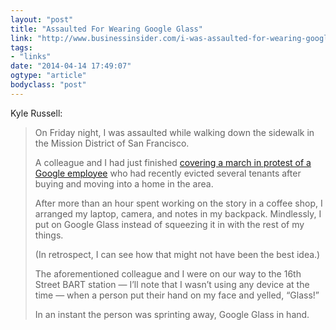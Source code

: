 ```yaml
---
layout: "post"
title: "Assaulted For Wearing Google Glass"
link: "http://www.businessinsider.com/i-was-assaulted-for-wearing-google-glass-2014-4"
tags: 
- "links"
date: "2014-04-14 17:49:07"
ogtype: "article"
bodyclass: "post"
---
```


Kyle Russell:

> On Friday night, I was assaulted while walking down the sidewalk in the Mission District of San Francisco.
> 
> A colleague and I had just finished [covering a march in protest of a Google employee](http://www.businessinsider.com/san-francisco-eviction-protest-2014-4) who had recently evicted several tenants after buying and moving into a home in the area.
> 
> After more than an hour spent working on the story in a coffee shop, I arranged my laptop, camera, and notes in my backpack. Mindlessly, I put on Google Glass instead of squeezing it in with the rest of my things.
> 
> (In retrospect, I can see how that might not have been the best idea.)
> 
> The aforementioned colleague and I were on our way to the 16th Street BART station — I’ll note that I wasn’t using any device at the time — when a person put their hand on my face and yelled, “Glass!”
> 
> In an instant the person was sprinting away, Google Glass in hand.